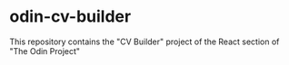# odin-cv-builder
This repository contains the "CV Builder" project of the React section of "The Odin Project"
